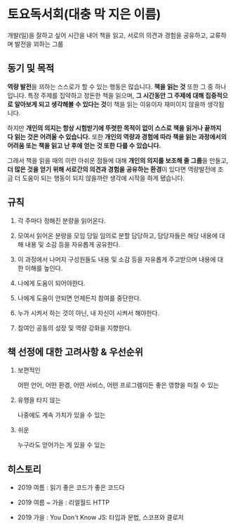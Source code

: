 # 토요독서회(대충 막 지은 이름)

개발(일)을 잘하고 싶어 시간을 내어 책을 읽고, 서로의 의견과 경험을 공유하고, 교류하며 발전을 꾀하는 그룹

## 동기 및 목적

**역량 발전**을 꾀하는 스스로가 할 수 있는 행동은 많습니다. **책을 읽는 것** 또한 그 중 하나입니다. 특정 주제를 집약하고 정돈한 책을 읽으며, **그 시간동안 그 주제에 대해 집중적으로 알아보게 되고 생각해볼 수 있다는 것**이 책을 읽는 이유이자 재미이지 않을까 생각됩니다.

하지만 **개인의 의지는 항상 시험받기에 뚜렷한 목적이 없이 스스로 책을 읽거나 끝까지 다 읽는 것은 어려울 수 있습니다.** 또한 **개인의 역량과 경험에 따라 책을 읽는 과정에서의 어려움 또는 책을 읽고 난 후에 얻는 것 또한 다를 수 있습니다.**

그래서 책을 읽을 때의 이런 아쉬운 점들에 대해 **개인의 의지를 보조해 줄 그룹**을 만들고, **더 많은 것을 얻기 위해 서로간의 의견과 경험을 공유하는 환경**이 있다면 역량발전에 조금 더 도움이 되는 행동이 되지 않을까란 생각에 시작을 하게 됐습니다.

## 규칙

1. 각 주마다 정해진 분량을 읽어온다.

1. 모여서 읽어온 분량을 모임 당일 임의로 분할 담당하고, 담당자들은 해당 내용에 대해 내용 및 소감 등을 자유롭게 공유한다.

1. 이 과정에서 나머지 구성원들도 내용 및 소감 등을 자유롭게 주고받으며 내용에 대한 이해를 높인다.

1. 나에게 도움이 되어야한다.

1. 나에게 도움이 안되면 언제든지 참여를 중단한다.

1. 누가 시켜서 하는 것이 아닌, 내 자신이 시켜서 해야한다.

1. 참여인 공동의 성장 및 역량 강화을 지향한다.

## 책 선정에 대한 고려사항 & 우선순위

1. 보편적인

   어떤 언어, 어떤 환경, 어떤 서비스, 어떤 프로그램이든 좋은 영향을 미칠 수 있는

2. 유행을 타지 않는

   나중에도 계속 가치가 있을 수 있는

3. 쉬운

   누구라도 얻어가는 게 있을 수 있는

## 히스토리

- 2019 여름 : 읽기 좋은 코드가 좋은 코드다

- 2019 여름 ~ 가을 : 리얼월드 HTTP

- 2019 가을 : You Don't Know JS: 타입과 문법, 스코프와 클로저
